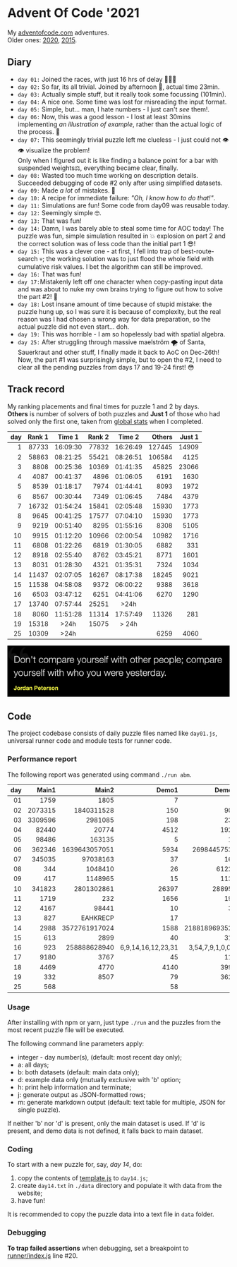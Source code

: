 # Advent Of Code '2021

My [adventofcode.com](https://adventofcode.com) adventures.<br />
Older ones: [2020](https://github.com/valango/adventOfCode),
[2015](https://github.com/valango/AdventOfCode_2015).

## Diary

* `day 01:` Joined the races, with just 16 hrs of delay 🐌🐌🐌
* `day 02:` So far, its all trivial. Joined by afternoon 🐌, actual time 23min.
* `day 03:` Actually simple stuff, but it really took some focussing (101min).
* `day 04:` A nice one. Some time was lost for misreading the input format.
* `day 05:` Simple, but... man, I hate numbers - I just can't _see_ them!.
* `day 06:` Now, this was a good lesson - I lost at least 30mins implementing
  _an illustration of example_, rather than the actual logic of the process. 🤬
* `day 07:` This seemingly trivial puzzle left me clueless - I just could not 👁👁 visualize the
  problem!<br>Only when I figured out it is like finding a balance point for a bar with suspended
  weights⚖️, everything became clear, finally.
* `day 08:` Wasted too much time working on description details. Succeeded debugging of code #2 only
  after using simplified datasets.
* `day 09:` Made _a lot_ of mistakes. 🤡
* `day 10:` A recipe for immediate failure: _"Oh, I know how to do that!"_.
* `day 11:` Simulations are fun! Some code from day09 was reusable today.
* `day 12:` Seemingly simple 🤓.
* `day 13:` That was fun!
* `day 14:` Damn, I was barely able to steal some time for AOC today! The puzzle was fun,
simple simulation resulted in 💥 explosion on part 2 and the correct solution was of less code
  than the initial part 1 😎!
* `day 15:` This was a clever one - at first, I fell into trap of best-route-search 💀;
  the working solution was to just flood the whole field with cumulative risk values.
  I bet the algorithm can still be improved.
* `day 16:` That was fun!
* `day 17:`Mistakenly left off one character when copy-pasting input data and was about to
nuke my own brains trying to figure out how to solve the part #2! 🤬
* `day 18:` Lost insane amount of time because of stupid mistake: the puzzle hung up, so I
was sure it is because of complexity, but the real reason was I had chosen a wrong way
  for data preparation, so the actual puzzle did not even start... doh.
* `day 19:` This was horrible - I am so hopelessly bad with spatial algebra.
* `day 25:` After struggling through massive maelström 🌪 of Santa, Sauerkraut and other stuff,
  I finally made it back to AoC on Dec-26th!<br>
  Now, the part #1 was surprisingly simple, but to open the #2,
  I need to clear all the pending puzzles from days 17 and 19-24 first! 😳

## Track record

My ranking placements and final times for puzzle 1 and 2 by days.<br >
**Others** is number of solvers of both puzzles and **Just 1** of those who had solved only the
first one, taken from
[global stats](https://adventofcode.com/2021/stats) when I completed.

| day | Rank 1 | Time 1 | Rank 2 | Time 2 | Others | Just 1|
| ---: | ---: | :---: | ---: | :---: |---: |---: |
| 1 | 87733 | 16:09:30 | 77832 | 16:26:49 |127445|14909|
| 2 | 58863 | 08:21:25 | 55421 | 08:26:51 |106584|4125|
| 3 | 8808 | 00:25:36 | 10369 | 01:41:35 |45825|23066|
| 4 | 4087 | 00:41:37 | 4896 | 01:06:05 |6191|1630|
| 5 | 8539 | 01:18:17 | 7974 | 01:44:41 |8093|1972|
| 6 | 8567 |00:30:44 | 7349 | 01:06:45 |7484|4379|
| 7 | 16732 | 01:54:24 | 15841 | 02:05:48 |15930|1773|
| 8 | 9645 | 00:41:25 | 17577 | 07:04:10 |15930|1773|
| 9 | 9219 | 00:51:40 | 8295 | 01:55:16 |8308|5105|
| 10 | 9915 | 01:12:20  | 10966 | 02:00:54 |10982|1716|
| 11 | 6808 | 01:22:26  | 6819 | 01:30:05 |6882|331|
| 12 | 8918 | 02:55:40  | 8762 | 03:45:21 |8771|1601|
| 13 | 8031 | 01:28:30  | 4321 | 01:35:31 |7324|1034|
| 14 | 11437 | 02:07:05  | 16267 | 08:17:38 |18245|9021|
| 15 | 11538 | 04:58:08  | 9372 | 06:00:22 |9388|3618|
| 16 | 6503 | 03:47:12  | 6251 | 04:41:06 |6270|1290|
| 17 | 13740 | 07:57:44  | 25251 | >24h | | |
| 18 | 8060 | 11:51:28  | 11314 | 17:57:49 |11326|281|
| 19 | 15318 | >24h | 15075 | > 24h |
| 25 | 10309 |  >24h |   |  | 6259 | 4060 |

![](quote.png)

## Code

The project codebase consists of daily puzzle files named like `day01.js`, universal runner code and
module tests for runner code.

### Performance report

The following report was generated using command `./run abm`.

| day|Main1|Main2|Demo1|Demo2|M1_µs|M2_µs|D1_µs|D2_µs|
|---:|---:|---:|---:|---:|---:|---:|---:|---:|
|01|1759|1805|7|5|92|252|76|51|
|02|2073315|1840311528|150|900|1074|408|68|81|
|03|3309596|2981085|198|230|698|2872|120|962|
|04|82440|20774|4512|1924|318|51360|172|61|
|05|98486|163135|5|12|90402|62993|239|81|
|06|362346|1639643057051|5934|26984457539|19083|263|3021|348|
|07|345035|97038163|37|168|3100|4398|125|87|
|08|344|1048410|26|61229|106|457651|140|36204|
|09|417|1148965|15|1134|6902|14368|248|5247|
|10|341823|2801302861|26397|288957|4142|18103|222|576|
|11|1719|232|1656|195|1245|629|4499|558|
|12|4167|98441|10|36|9184|216149|357|277|
|13|827|EAHKRECP|17|O|2800|7831|455|1658|
|14|2988|3572761917024|1588|2188189693529|306|2730|374|328|
|15|613|2899|40|315|30914|1553300|1044|10114|
|16|923|258888628940|6,9,14,16,12,23,31|3,54,7,9,1,0,0,1|588|475|630|95|
|17|9180|3767|45|112|10698|7593|336|6362|
|18|4469|4770|4140|3993|15882|393053|8026|9140|
|19|332|8507|79|3621|2230650|215|141873|224|
|25|568| |58| |192101| |2636| |

### Usage

After installing with npm or yarn, just type `./run` and the puzzles from the most recent puzzle
file will be executed.

The following command line parameters apply:

* integer - day number(s), (default: most recent day only);
* a: all days;
* b: both datasets (default: main data only);
* d: example data only (mutually exclusive with 'b' option;
* h: print help information and terminate;
* j: generate output as JSON-formatted rows;
* m: generate markdown output (default: text table for multiple, JSON for single puzzle).

If neither 'b' nor 'd' is present, only the main dataset is used. If 'd' is present, and demo data
is not defined, it falls back to main dataset.

### Coding

To start with a new puzzle for, say, _day 14_, do:
1. copy the contents of [template.js](./template.js) to `day14.js`;
1. create `day14.txt` in `./data` directory and populate it with data from the website;
1. have fun!

It is recommended to copy the puzzle data into a text file in `data` folder.

### Debugging

**To trap failed assertions** when debugging, set a breakpoint to
[runner/index.js](./runner/index.js) line #20.
